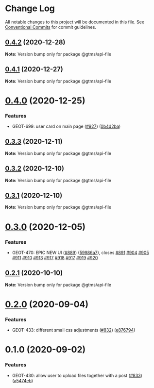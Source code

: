 # Change Log

All notable changes to this project will be documented in this file.
See [Conventional Commits](https://conventionalcommits.org) for commit guidelines.

## [0.4.2](https://github.com/gtms-org/gtms-frontend/compare/@gtms/api-file@0.4.1...@gtms/api-file@0.4.2) (2020-12-28)

**Note:** Version bump only for package @gtms/api-file





## [0.4.1](https://github.com/gtms-org/gtms-frontend/compare/@gtms/api-file@0.4.0...@gtms/api-file@0.4.1) (2020-12-27)

**Note:** Version bump only for package @gtms/api-file





# [0.4.0](https://github.com/gtms-org/gtms-frontend/compare/@gtms/api-file@0.3.3...@gtms/api-file@0.4.0) (2020-12-25)


### Features

* GEOT-699: user card on main page ([#927](https://github.com/gtms-org/gtms-frontend/issues/927)) ([0b4d2ba](https://github.com/gtms-org/gtms-frontend/commit/0b4d2ba9f89ac8a9ddddd7841bd7da2eec257edc))





## [0.3.3](https://github.com/gtms-org/gtms-frontend/compare/@gtms/api-file@0.3.2...@gtms/api-file@0.3.3) (2020-12-11)

**Note:** Version bump only for package @gtms/api-file

## [0.3.2](https://github.com/gtms-org/gtms-frontend/compare/@gtms/api-file@0.3.1...@gtms/api-file@0.3.2) (2020-12-10)

**Note:** Version bump only for package @gtms/api-file

## [0.3.1](https://github.com/gtms-org/gtms-frontend/compare/@gtms/api-file@0.3.0...@gtms/api-file@0.3.1) (2020-12-10)

**Note:** Version bump only for package @gtms/api-file

# [0.3.0](https://github.com/gtms-org/gtms-frontend/compare/@gtms/api-file@0.2.1...@gtms/api-file@0.3.0) (2020-12-05)

### Features

- GEOT-470: EPIC NEW UI ([#889](https://github.com/gtms-org/gtms-frontend/issues/889)) ([59986a7](https://github.com/gtms-org/gtms-frontend/commit/59986a738e2e38537d35c12b1d1a4aa5cfbd458d)), closes [#891](https://github.com/gtms-org/gtms-frontend/issues/891) [#904](https://github.com/gtms-org/gtms-frontend/issues/904) [#905](https://github.com/gtms-org/gtms-frontend/issues/905) [#911](https://github.com/gtms-org/gtms-frontend/issues/911) [#910](https://github.com/gtms-org/gtms-frontend/issues/910) [#913](https://github.com/gtms-org/gtms-frontend/issues/913) [#917](https://github.com/gtms-org/gtms-frontend/issues/917) [#918](https://github.com/gtms-org/gtms-frontend/issues/918) [#917](https://github.com/gtms-org/gtms-frontend/issues/917) [#919](https://github.com/gtms-org/gtms-frontend/issues/919) [#920](https://github.com/gtms-org/gtms-frontend/issues/920)

## [0.2.1](https://github.com/gtms-org/gtms-frontend/compare/@gtms/api-file@0.2.0...@gtms/api-file@0.2.1) (2020-10-10)

**Note:** Version bump only for package @gtms/api-file

# [0.2.0](https://github.com/gtms-org/gtms-frontend/compare/@gtms/api-file@0.1.0...@gtms/api-file@0.2.0) (2020-09-04)

### Features

- GEOT-433: different small css adjustments ([#832](https://github.com/gtms-org/gtms-frontend/issues/832)) ([e876794](https://github.com/gtms-org/gtms-frontend/commit/e876794958720b7ad0fb25e132d20464bb041eba))

# 0.1.0 (2020-09-02)

### Features

- GEOT-430: allow user to upload files together with a post ([#833](https://github.com/gtms-org/gtms-frontend/issues/833)) ([a5474eb](https://github.com/gtms-org/gtms-frontend/commit/a5474eb3b7aabeff4104d734a99a31ddce3d27d8))
